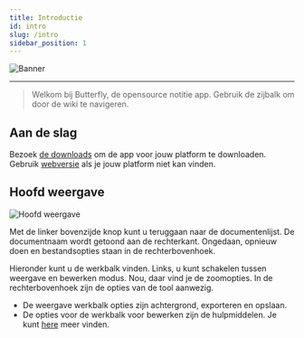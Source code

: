```yaml
---
title: Introductie
id: intro
slug: /intro
sidebar_position: 1
---
```


![Banner](/img/banner.png)

---

> Welkom bij Butterfly, de opensource notitie app.
> Gebruik de zijbalk om door de wiki te navigeren.

## Aan de slag

Bezoek [de downloads](/downloads) om de app voor jouw platform te downloaden.
Gebruik [webversie](https://v2.butterfly.linwood.dev) als je jouw platform niet kan vinden.

## Hoofd weergave

![Hoofd weergave](main.png)

Met de linker bovenzijde knop kunt u teruggaan naar de documentenlijst. De documentnaam wordt getoond aan de rechterkant. Ongedaan, opnieuw doen en bestandsopties staan in de rechterbovenhoek.

Hieronder kunt u de werkbalk vinden. Links, u kunt schakelen tussen weergave en bewerken modus. Nou, daar vind je de zoomopties. In de rechterbovenhoek zijn de opties van de tool aanwezig.

- De weergave werkbalk opties zijn achtergrond, exporteren en opslaan.
- De opties voor de werkbalk voor bewerken zijn de hulpmiddelen. Je kunt [here](background) meer vinden.
